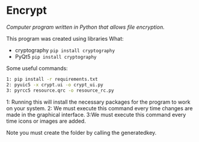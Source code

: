 # Encrypt
 _Computer program written in Python that allows file encryption._
 
This program was created using libraries
What:

- cryptography
        ```
        pip install cryptography
        ```
- PyQt5
        ```
        pip install cryptography
        ```

Some useful commands:

```sh
1: pip install -r requirements.txt
2: pyuic5 -x crypt.ui -o crypt_ui.py
3: pyrcc5 resource.qrc -o resource_rc.py
```

1: Running this will install the necessary packages for the program to work on your system.
2: We must execute this command every time changes are made in the graphical interface.
3:We must execute this command every time icons or images are added.

Note you must create the folder by calling the generatedkey.
